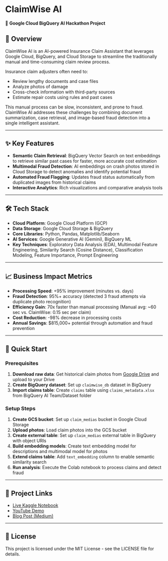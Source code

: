 # ClaimWise AI

🚀 **Google Cloud BigQuery AI Hackathon Project**

## 📌 Overview

ClaimWise AI is an AI-powered Insurance Claim Assistant that leverages Google Cloud, BigQuery, and Cloud Storage to streamline the traditionally manual and time-consuming claim review process.

Insurance claim adjusters often need to:

* Review lengthy documents and case files
* Analyze photos of damage
* Cross-check information with third-party sources
* Estimate repair costs using rules and past cases

This manual process can be slow, inconsistent, and prone to fraud. ClaimWise AI addresses these challenges by combining document summarization, case retrieval, and image-based fraud detection into a single intelligent assistant.

---

## ✨ Key Features

* **Semantic Claim Retrieval**: BigQuery Vector Search on text embeddings to retrieve similar past cases for faster, more accurate cost estimation
* **Multimodal Fraud Detection**: AI embeddings on crash photos stored in Cloud Storage to detect anomalies and identify potential fraud  
* **Automated Fraud Flagging**: Updates fraud status automatically from duplicated images from historical claims
* **Interactive Analytics**: Rich visualizations and comparative analysis tools

---

## 🛠️ Tech Stack

* **Cloud Platform**: Google Cloud Platform (GCP)
* **Data Storage**: Google Cloud Storage & BigQuery
* **Core Libraries**: Python, Pandas, Matplotlib/Seaborn
* **AI Services**: Google Generative AI (Gemini), BigQuery ML
* **Key Techniques**: Exploratory Data Analysis (EDA), Multimodal Feature Engineering, Similarity Search (Cosine Distance), Classification Modeling, Feature Importance, Prompt Engineering

---

## 📈 Business Impact Metrics

* **Processing Speed**: +95% improvement (minutes vs. days)
* **Fraud Detection**: 95%+ accuracy (detected 3 fraud attempts via duplicate photo recognition)
* **Efficiency Gain**: 70x faster than manual processing (Manual avg: ~60 sec vs. ClaimWise: 0.15 sec per claim)
* **Cost Reduction**: -98% decrease in processing costs
* **Annual Savings**: $815,000+ potential through automation and fraud prevention

---

## 🚀 Quick Start

### Prerequisites

1. **Download raw data**: Get historical claim photos from [Google Drive](https://drive.google.com/drive/folders/1byERaspNHtO7RVL37qY3ytgJjgMtBBdl?usp=sharing) and upload to your Drive
2. **Create BigQuery dataset**: Set up `claimwise_db` dataset in BigQuery
3. **Import claims table**: Create `claims` table using `claims_metadata.xlsx` from BigQuery AI Team/Dataset folder

### Setup Steps

1. **Create GCS bucket**: Set up `claim_medias` bucket in Google Cloud Storage
2. **Upload photos**: Load claim photos into the GCS bucket
3. **Create external table**: Set up `claim_medias` external table in BigQuery with object URIs
4. **Build embedding models**: Create text embedding model for descriptions and multimodal model for photos
5. **Extend claims table**: Add `text_embedding` column to enable semantic similarity search
6. **Run analysis**: Execute the Colab notebook to process claims and detect fraud
---

## 🔗 Project Links

* [Live Kaggle Notebook](https://www.kaggle.com/code/nguyennamhongdoan/claimwise-ai-auto-claim-insurance)
* [YouTube Demo](https://www.youtube.com/watch?v=331wTlPY9IM)
* [Blog Post (Medium)](https://medium.com/@bigqueryteam1/from-hours-to-minutes-how-claimwise-transforms-claims-with-intelligent-automation-7e30b3446f39)

---

## 📄 License

This project is licensed under the MIT License - see the LICENSE file for details.
